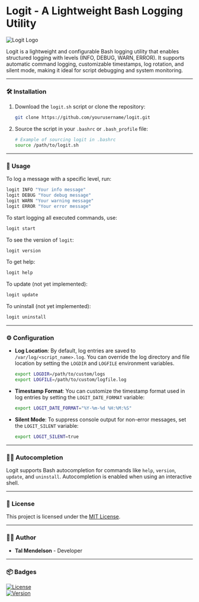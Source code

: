 # Logit - A Lightweight Bash Logging Utility

![Logit Logo](https://img.shields.io/badge/Logit-Bash%20Logging%20Utility-blue)

Logit is a lightweight and configurable Bash logging utility that enables structured logging with levels (INFO, DEBUG, WARN, ERROR). It supports automatic command logging, customizable timestamps, log rotation, and silent mode, making it ideal for script debugging and system monitoring.

---

### 🛠️ **Installation**

1. Download the `logit.sh` script or clone the repository:

    ```bash
    git clone https://github.com/yourusername/logit.git
    ```

2. Source the script in your `.bashrc` or `.bash_profile` file:

    ```bash
    # Example of sourcing logit in .bashrc
    source /path/to/logit.sh
    ```

---

### 🚀 **Usage**

To log a message with a specific level, run:

```bash
logit INFO "Your info message"
logit DEBUG "Your debug message"
logit WARN "Your warning message"
logit ERROR "Your error message"
```

To start logging all executed commands, use:

```bash
logit start
```

To see the version of `logit`:

```bash
logit version
```

To get help:

```bash
logit help
```

To update (not yet implemented):

```bash
logit update
```

To uninstall (not yet implemented):

```bash
logit uninstall
```

---

### ⚙️ **Configuration**

- **Log Location**: By default, log entries are saved to `/var/log/<script_name>.log`. You can override the log directory and file location by setting the `LOGDIR` and `LOGFILE` environment variables.

    ```bash
    export LOGDIR=/path/to/custom/logs
    export LOGFILE=/path/to/custom/logfile.log
    ```

- **Timestamp Format**: You can customize the timestamp format used in log entries by setting the `LOGIT_DATE_FORMAT` variable:

    ```bash
    export LOGIT_DATE_FORMAT="%Y-%m-%d %H:%M:%S"
    ```

- **Silent Mode**: To suppress console output for non-error messages, set the `LOGIT_SILENT` variable:

    ```bash
    export LOGIT_SILENT=true
    ```

---

### 🧑‍💻 **Autocompletion**

Logit supports Bash autocompletion for commands like `help`, `version`, `update`, and `uninstall`. Autocompletion is enabled when using an interactive shell.

---

### 📜 **License**

This project is licensed under the [MIT License](https://opensource.org/licenses/MIT).

---

### 👨‍💻 **Author**

- **Tal Mendelson** - Developer

---

### 📦 **Badges**

[![License](https://img.shields.io/badge/License-MIT-blue.svg)](https://opensource.org/licenses/MIT)  
[![Version](https://img.shields.io/badge/Version-0.0.2-blue.svg)](https://github.com/yourusername/logit)

